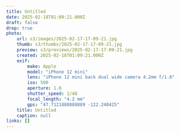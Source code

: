 ```yaml
---
title: Untitled
date: 2025-02-18T01:09:21.000Z
draft: false
drop: true
photo:
    url: s3/images/2025-02-17-17-09-21.jpg
    thumb: s3/thumbs/2025-02-17-17-09-21.jpg
    preview: s3/previews/2025-02-17-17-09-21.jpg
    created: 2025-02-18T01:09:21.000Z
    exif:
        make: Apple
        model: "iPhone 12 mini"
        lens: "iPhone 12 mini back dual wide camera 4.2mm f/1.6"
        iso: 500
        aperture: 1.6
        shutter_speed: 1/48
        focal_length: "4.2 mm"
        gps: "47.7121888888889 -122.240425"
    title: Untitled
    caption: null
links: []
---
```

